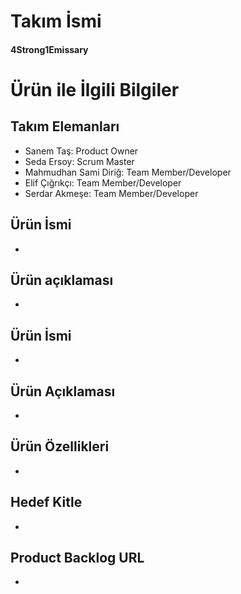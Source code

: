# Takım İsmi
#### 4Strong1Emissary
# Ürün ile İlgili Bilgiler
## Takım Elemanları
- Sanem Taş: Product Owner
- Seda Ersoy: Scrum Master
- Mahmudhan Sami Diriğ: Team Member/Developer
- Elif Çığrıkçı: Team Member/Developer
- Serdar Akmeşe: Team Member/Developer
## Ürün İsmi
-
## Ürün açıklaması
-
## Ürün İsmi
-
## Ürün Açıklaması 
-
## Ürün Özellikleri 
-
## Hedef Kitle 
-
## Product Backlog URL
-
